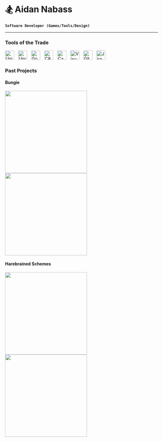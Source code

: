 # 🏂 Aidan Nabass

**`Software Developer (Games/Tools/Design)`**
<!--
  Create a developer profile here. It can be a simple plain text introduction or something a bit fancier!
-->

---

### Tools of the Trade
<p>
  <img align="left" alt="Unity" width="30px" style="padding-right:10px;" src="https://cdn.jsdelivr.net/gh/devicons/devicon@latest/icons/unity/unity-original.svg" />
  <img align="left" alt="Unreal Engine" width="30px" style="padding-right:10px;" src="https://cdn.jsdelivr.net/gh/devicons/devicon@latest/icons/unrealengine/unrealengine-original.svg" />
  <img align="left" alt="Godot" width="30px" style="padding-right:10px;" src="https://cdn.jsdelivr.net/gh/devicons/devicon@latest/icons/godot/godot-original.svg" />
</p>

<p>
  <img align="left" alt="C#" width="30px" style="padding-right:10px;" src="https://cdn.jsdelivr.net/gh/devicons/devicon@latest/icons/csharp/csharp-original.svg" />
  <img align="left" alt="C++" width="30px" style="padding-right:10px;" src="https://cdn.jsdelivr.net/gh/devicons/devicon@latest/icons/cplusplus/cplusplus-original.svg" />
</p>

<p>
  <img align="left" alt="Visual Studio" width="30px" style="padding-right:10px;" src="https://cdn.jsdelivr.net/gh/devicons/devicon@latest/icons/visualstudio/visualstudio-original.svg" />
  <img align="left" alt="Git" width="30px" style="padding-right:10px;" src="https://cdn.jsdelivr.net/gh/devicons/devicon@latest/icons/git/git-original.svg" />
  <img align="left" alt="Jira" width="30px" style="padding-right:10px;" src="https://cdn.jsdelivr.net/gh/devicons/devicon@latest/icons/jira/jira-original.svg" />
  <!-- <img align="left" alt="Figma" width="30px" style="padding-right:10px;" src="https://cdn.jsdelivr.net/gh/devicons/devicon@latest/icons/figma/figma-original.svg" /> -->
</p>
</br>

#
 
### Past Projects
  #### Bungie
  <p>
  <img style="width: 270px" src="https://imguscdn.gamespress.com/cdn/files/Bungie/2023/05/242105-9a659b38/Marathon_Announce_key_art_16x9_alt.jpg?otf=y&lightbox=y&ex=2024-08-01+03%3A00%3A00&sky=8aa0955480f9fdedb9b1a46cfdc9731cfe98d22731e0a25a02b79a30d0a3609c&w=1024&maxheight=4096&mode=pad&format=jpg"/>
  <img style="width: 270px" src="https://shared.akamai.steamstatic.com/store_item_assets/steam/apps/1085660/header.jpg?t=1718733061"/>
  </p>
  
  #### Harebrained Schemes
  <a href="https://store.steampowered.com/app/637090/BATTLETECH/"><img style="width: 270px" src="https://shared.akamai.steamstatic.com/store_item_assets/steam/apps/637090/header.jpg?t=1702023399"/></a>
  <a href="https://store.steampowered.com/app/346940/Shadowrun_Hong_Kong__Extended_Edition/"><img style="width: 270px" src="https://shared.akamai.steamstatic.com/store_item_assets/steam/apps/346940/header.jpg?t=1709815037"/></a>
  
          
          
          

<!--
**Aidonis/Aidonis** is a ✨ _special_ ✨ repository because its `README.md` (this file) appears on your GitHub profile.

Here are some ideas to get you started:

- 🔭 I’m currently working on ...
- 🌱 I’m currently learning ...
- 👯 I’m looking to collaborate on ...
- 🤔 I’m looking for help with ...
- 💬 Ask me about ...
- 📫 How to reach me: ...
- 😄 Pronouns: ...
- ⚡ Fun fact: ...
-->
